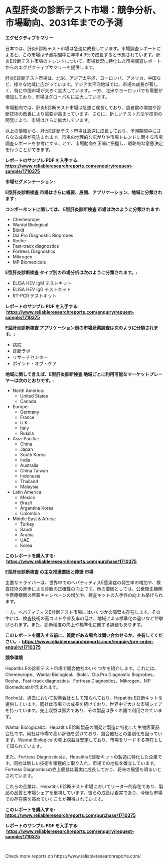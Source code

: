 <p><h1>A型肝炎の診断テスト市場：競争分析、市場動向、2031年までの予測</h1></p><p><strong>エグゼクティブサマリー</strong></p>
<p><p>日本では、肝炎E診断テスト市場は急速に成長しています。市場調査レポートによると、この市場は予測期間中に年率4.9％で成長すると予想されています。肝炎E診断テスト市場のトレンドについて、市場状況に特化した市場調査レポートからのエグゼクティブサマリーを提供します。</p><p>肝炎E診断テスト市場は、北米、アジア太平洋、ヨーロッパ、アメリカ、中国など、様々な地域に広がっています。アジア太平洋地域では、市場の成長が著しく、特に中国市場が大きく拡大しています。一方、北米やヨーロッパでも需要が増加しており、市場はグローバルに拡大しています。</p><p>市場動向では、肝炎E診断テスト市場は急速に成長しており、患者数の増加や診断技術の改善により需要が高まっています。さらに、新しいテスト方法や技術の開発により、市場はさらに拡大しています。</p><p>以上の情報から、肝炎E診断テスト市場は急速に成長しており、予測期間中にさらなる成長が見込まれます。市場の地理的な広がりや市場トレンドに関する市場調査レポートを参考にすることで、市場動向を正確に把握し、戦略的な意思決定を行うことができます。</p></p>
<p><strong>レポートのサンプル PDF を入手する: <a href="https://www.reliableresearchreports.com/enquiry/request-sample/1710375">https://www.reliableresearchreports.com/enquiry/request-sample/1710375</a></strong></p>
<p><strong>市場セグメンテーション:</strong></p>
<p><strong> E型肝炎診断検査 市場はさらに概要、展開、アプリケーション、地域に分類されます :</strong></p>
<p><strong>コンポーネントに関しては、 E型肝炎診断検査 市場は次のように分類されます: &nbsp;</strong></p>
<p><ul><li>Chemeurope</li><li>Wantai Biological</li><li>Biokit</li><li>Dia.Pro Diagnostic Bioprobes</li><li>Roche</li><li>Fast-track diagnostics</li><li>Fortress Diagnostics</li><li>Mikrogen</li><li>MP Biomedicals</li></ul></p>
<p><strong> E型肝炎診断検査 タイプ別の市場分析は次のように分類されます。:</strong></p>
<p><ul><li>ELISA HEV IgM テストキット</li><li>ELISA HEV IgG テストキット</li><li>RT-PCR テストキット</li></ul></p>
<p><strong>レポートのサンプル PDF を入手する: &nbsp;<a href="https://www.reliableresearchreports.com/enquiry/request-sample/1710375">https://www.reliableresearchreports.com/enquiry/request-sample/1710375</a></strong></p>
<p><strong> E型肝炎診断検査 アプリケーション別の市場産業調査は次のように分類されます。:</strong></p>
<p><ul><li>病院</li><li>診断ラボ</li><li>リサーチセンター</li><li>ポイント・オブ・ケア</li></ul></p>
<p><strong>地域に関して言えば、E型肝炎診断検査 地域ごとに利用可能なマーケットプレーヤーは次のとおりです。:</strong></p>
<p><ul>
    <li>
        North America:
        <ul>
            <li>United States</li>
            <li>Canada</li>
        </ul>
    </li>
    <li>
        Europe:
        <ul>
            <li>Germany</li>
            <li>France</li>
            <li>U.K.</li>
            <li>Italy</li>
            <li>Russia</li>
        </ul>
    </li>
    <li>
        Asia-Pacific:
        <ul>
            <li>China</li>
            <li>Japan</li>
            <li>South Korea</li>
            <li>India</li>
            <li>Australia</li>
            <li>China Taiwan</li>
            <li>Indonesia</li>
            <li>Thailand</li>
            <li>Malaysia</li>
        </ul>
    </li>
    <li>
        Latin America:
        <ul>
            <li>Mexico</li>
            <li>Brazil</li>
            <li>Argentina Korea</li>
            <li>Colombia</li>
        </ul>
    </li>
    <li>
        Middle East & Africa:
        <ul>
            <li>Turkey</li>
            <li>Saudi</li>
            <li>Arabia</li>
            <li>UAE</li>
            <li>Korea</li>
        </ul>
    </li>
    </ul></p>
<p><strong>このレポートを購入する: &nbsp;<a href="https://www.reliableresearchreports.com/purchase/1710375">https://www.reliableresearchreports.com/purchase/1710375</a></strong></p>
<p><strong>E型肝炎診断検査 の主な推進要因と障壁 市場</strong></p>
<p><p>主要なドライバーは、世界中でのヘパティティスE感染症の発生率の増加や、検査技術の進歩による診断の正確性の向上です。他の要因としては、公衆衛生機関や医療機関の啓蒙キャンペーンの増加や、検査キットの入手性の向上も挙げられます。</p><p>一方、ヘパティティスE診断テスト市場にはいくつかの障壁も存在します。その中には、検査技術の高コストや普及率の低さ、地域による標準化の違いなどが挙げられます。また、診断精度の向上や標準化に関する課題もあります。</p></p>
<p><strong>このレポートを購入する前に、質問がある場合は問い合わせるか、共有してください。:&nbsp; <a href="https://www.reliableresearchreports.com/enquiry/pre-order-enquiry/1710375">https://www.reliableresearchreports.com/enquiry/pre-order-enquiry/1710375</a></strong></p>
<p><strong>競争環境</strong></p>
<p><p>Hepatitis Eの診断テスト市場で競合他社のいくつかを紹介します。これには、Chemeurope、Wantai Biological、Biokit、Dia.Pro Diagnostic Bioprobes、Roche、Fast-track diagnostics、Fortress Diagnostics、Mikrogen、MP Biomedicalsが含まれます。 </p><p>Rocheは、過去において製薬会社として知られており、Hepatitis E診断キットを提供しています。同社は市場での成長を続けており、世界中で大きな市場シェアを持っています。売上収益は膨大であり、その製品は多くの国で利用されています。</p><p>Wantai Biologicalは、Hepatitis E診断製品の開発と製造に特化した生物医薬品会社です。同社は市場で高い評価を受けており、競合他社との差別化を図っています。Wantai Biologicalの売上収益は安定しており、市場をリードする存在として知られています。</p><p>また、Fortress Diagnosticsは、Hepatitis E診断キットの製造に特化した企業です。同社は新しい技術を積極的に取り入れ、市場での地位を確立しています。Fortress Diagnosticsの売上収益は着実に成長しており、将来の展望も明るいとされています。</p><p>これらの企業は、Hepatitis E診断テスト市場においてリーダー的存在であり、製品の品質と市場シェアを重視しています。彼らの成長は着実であり、今後も市場での存在感を高めていくことが期待されています。</p></p>
<p><strong>このレポートを購入する: &nbsp; <a href="https://www.reliableresearchreports.com/purchase/1710375">https://www.reliableresearchreports.com/purchase/1710375</a></strong></p>
<p><strong>レポートのサンプル PDF を入手する: &nbsp;<a href="https://www.reliableresearchreports.com/enquiry/request-sample/1710375">https://www.reliableresearchreports.com/enquiry/request-sample/1710375</a></strong><strong></strong></p>
<p>&nbsp;</p>
<p>Check more reports on https://www.reliableresearchreports.com/</p>